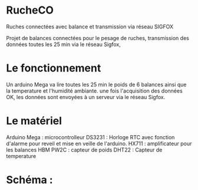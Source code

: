 # RucheCO
Ruches connectées avec balance et transmission via réseau SIGFOX

Projet de balances connectées pour le pesage de ruches, transmission des données toutes les 25 min via le réseau Sigfox, 

# Le fonctionnement

Un arduino Mega va lire toutes les 25 min le poids de 6 balances ainsi que la temperature et l'humidité ambiante. 
une fois l'acquisition des données OK, les données sont envoyées à un serveur via le réseau Sigfox.



# Le matériel 

Arduino Mega : microcontrolleur 
DS3231 : Horloge RTC avec fonction d'alarme pour reveil et mise en veille de l'arduino.
HX711 : amplificateur pour les balances
HBM PW2C : capteur de poids
DHT22 : Capteur de temperature

# Schéma :


